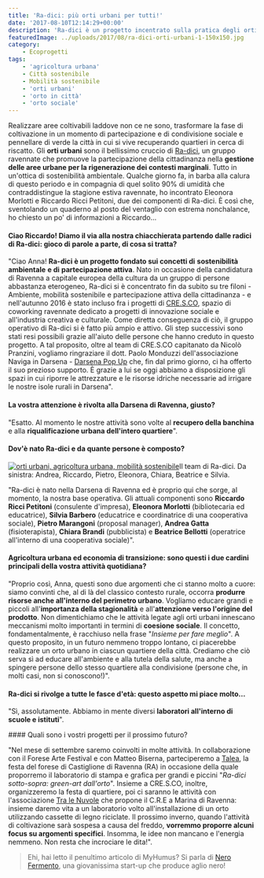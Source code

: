 ```yaml
---
title: 'Ra-dici: più orti urbani per tutti!'
date: '2017-08-10T12:14:29+00:00'
description: 'Ra-dici è un progetto incentrato sulla pratica degli orti urbani e sui concetti di sostenibilità ambientale e di partecipazione attiva.'
featuredImage: ../uploads/2017/08/ra-dici-orti-urbani-1-150x150.jpg
category:
    - Ecoprogetti
tags:
    - 'agricoltura urbana'
    - Città sostenibile
    - Mobilità sostenibile
    - 'orti urbani'
    - 'orto in città'
    - 'orto sociale'
---
```

Realizzare aree coltivabili laddove non ce ne sono, trasformare la fase di coltivazione in un momento di partecipazione e di condivisione sociale e pennellare di verde la città in cui si vive recuperando quartieri in cerca di riscatto.
Gli **orti urbani** sono il bellissimo cruccio di [Ra-dici](http://www.ra-dici.it), un gruppo ravennate che promuove la partecipazione della cittadinanza nella **gestione delle aree urbane per la rigenerazione dei contesti marginali**. Tutto in un'ottica di sostenibilità ambientale.
Qualche giorno fa, in barba alla calura di questo periodo e in compagnia di quel solito 90% di umidità che contraddistingue la stagione estiva ravennate, ho incontrato Eleonora Morlotti e Riccardo Ricci Petitoni, due dei componenti di Ra-dici.
È così che, sventolando un quaderno al posto del ventaglio con estrema nonchalance, ho chiesto un po' di informazioni a Riccardo...

#### Ciao Riccardo! Diamo il via alla nostra chiacchierata partendo dalle radici di Ra-dici: gioco di parole a parte, di cosa si tratta?

"Ciao Anna! **Ra-dici è un progetto fondato sui concetti di** **sostenibilità ambientale** **e di** **partecipazione attiva**.
Nato in occasione della candidatura di Ravenna a capitale europea della cultura da un gruppo di persone abbastanza eterogeneo, Ra-dici si è concentrato fin da subito su tre filoni - Ambiente, mobilità sostenibile e partecipazione attiva della cittadinanza - e nell'autunno 2016 è stato incluso fra i progetti di [CRE.S.CO](http://cresco.ra.it), spazio di coworking ravennate dedicato a progetti di innovazione sociale e all'industria creativa e culturale.
Come diretta conseguenza di ciò, il gruppo operativo di Ra-dici si è fatto più ampio e attivo.
Gli step successivi sono stati resi possibili grazie all'aiuto delle persone che hanno creduto in questo progetto. A tal proposito, oltre al team di CRE.S.CO capitanato da Nicolò Pranzini, vogliamo ringraziare il dott. Paolo Monduzzi dell'associazione Naviga in Darsena - [Darsena Pop Up](https://www.popupdarsena.com) che, fin dal primo giorno, ci ha offerto il suo prezioso supporto.
È grazie a lui se oggi abbiamo a disposizione gli spazi in cui riporre le attrezzature e le risorse idriche necessarie ad irrigare le nostre isole rurali in Darsena".

#### La vostra attenzione è rivolta alla Darsena di Ravenna, giusto?

"Esatto. Al momento le nostre attività sono volte al **recupero della banchina** e alla **riqualificazione urbana dell'intero quartiere**".

#### Dov'è nato Ra-dici e da quante persone è composto?

[![orti urbani, agricoltura urbana, mobilità sostenibile](../uploads/2017/08/ra-dici-team-300x216.jpg)](https://myhumus.com/wp-content/uploads/2017/08/ra-dici-team.jpg)Il team di Ra-dici. Da sinistra: Andrea, Riccardo, Pietro, Eleonora, Chiara, Beatrice e Silvia.

"Ra-dici è nato nella Darsena di Ravenna ed è proprio qui che sorge, al momento, la nostra base operativa.
Gli attuali componenti sono **Riccardo Ricci Petitoni** (consulente d'impresa), **Eleonora Morlotti** (bibliotecaria ed educatrice), **Silvia Barbero** (educatrice e coordinatrice di una cooperativa sociale), **Pietro Marangoni** (proposal manager), **Andrea Gatta** (fisioterapista), **Chiara Brandi** (pubblicista) e **Beatrice Bellotti** (operatrice all'interno di una cooperativa sociale)".

#### Agricoltura urbana ed economia di transizione: sono questi i due cardini principali della vostra attività quotidiana?

"Proprio così, Anna, questi sono due argomenti che ci stanno molto a cuore: siamo convinti che, al di là del classico contesto rurale, occorra **produrre risorse anche all'interno del perimetro urbano**. Vogliamo educare grandi e piccoli all'**importanza della stagionalità** e all'**attenzione verso l'origine del prodotto**.
Non dimentichiamo che le attività legate agli orti urbani innescano meccanismi molto importanti in termini di **coesione sociale**. Il concetto, fondamentalmente, è racchiuso nella frase "*Insieme per fare meglio*".
A questo proposito, in un futuro nemmeno troppo lontano, ci piacerebbe realizzare un orto urbano in ciascun quartiere della città. Crediamo che ciò serva sì ad educare all'ambiente e alla tutela della salute, ma anche a spingere persone dello stesso quartiere alla condivisione (persone che, in molti casi, non si conoscono!)".

#### Ra-dici si rivolge a tutte le fasce d'età: questo aspetto mi piace molto...

"Sì, assolutamente. Abbiamo in mente diversi **laboratori all'interno di scuole e istituti**".

<div class="et_pb_slider et_pb_slider_fullwidth_off et_pb_gallery_post_type"><div class="et_pb_slides"><div class="et_pb_slide" style="background: url(https://myhumus.com/wp-content/uploads/2017/08/ra-dici-orti-urbani-1.jpg);"><div class="et_pb_slide" style="background: url(https://myhumus.com/wp-content/uploads/2017/08/ra-dici-orti-urbani-2.jpg);"><div class="et_pb_slide" style="background: url(https://myhumus.com/wp-content/uploads/2017/08/ra-dici-orti-urbani-3.jpg);">  #### Quali sono i vostri progetti per il prossimo futuro?

"Nel mese di settembre saremo coinvolti in molte attività. In collaborazione con il Forese Arte Festival e con Matteo Biserna, parteciperemo a [Talea](https://www.facebook.com/events/108845283102209/), la festa del forese di Castiglione di Ravenna (RA) in occasione della quale proporremo il laboratorio di stampa e grafica per grandi e piccini "*Ra-dici sotto-sopra: green-art dall'orto*".
Insieme a CRE.S.CO, inoltre, organizzeremo la festa di quartiere, poi ci saranno le attività con l'associazione [Tra le Nuvole](https://www.facebook.com/tralenuvoleravenna/) che propone il C.R.E a Marina di Ravenna: insieme daremo vita a un laboratorio volto all'installazione di un orto utilizzando cassette di legno riciclate.
Il prossimo inverno, quando l'attività di coltivazione sarà sospesa a causa del freddo, **vorremmo proporre alcuni focus su argomenti specifici**.
Insomma, le idee non mancano e l'energia nemmeno. Non resta che incrociare le dita!".

> Ehi, hai letto il penultimo articolo di MyHumus? Si parla di [Nero Fermento](https://myhumus.com/aglio-nero-di-voghiera-nero-fermento/), una giovanissima start-up che produce aglio nero!
